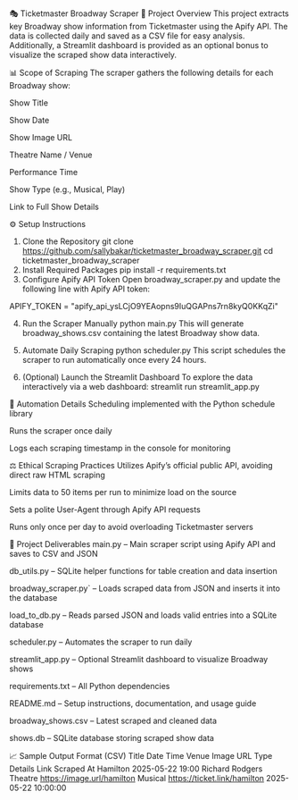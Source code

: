 🎭 Ticketmaster Broadway Scraper
📄 Project Overview
This project extracts key Broadway show information from Ticketmaster using the Apify API. The data is collected daily and saved as a CSV file for easy analysis. Additionally, a Streamlit dashboard is provided as an optional bonus to visualize the scraped show data interactively.

📊 Scope of Scraping
The scraper gathers the following details for each Broadway show:

Show Title

Show Date

Show Image URL

Theatre Name / Venue

Performance Time

Show Type (e.g., Musical, Play)

Link to Full Show Details

⚙️ Setup Instructions
1. Clone the Repository
git clone https://github.com/sallybakar/ticketmaster_broadway_scraper.git
cd ticketmaster_broadway_scraper
2. Install Required Packages
pip install -r requirements.txt
3. Configure Apify API Token
Open broadway_scraper.py and update the following line with Apify API token:

APIFY_TOKEN = "apify_api_ysLCjO9YEAopns9IuQGAPns7rn8kyQ0KKqZi"

4. Run the Scraper Manually
python main.py
This will generate broadway_shows.csv containing the latest Broadway show data.

5. Automate Daily Scraping
python scheduler.py
This script schedules the scraper to run automatically once every 24 hours.

6. (Optional) Launch the Streamlit Dashboard
To explore the data interactively via a web dashboard:
streamlit run streamlit_app.py

📅 Automation Details
Scheduling implemented with the Python schedule library

Runs the scraper once daily

Logs each scraping timestamp in the console for monitoring

⚖️ Ethical Scraping Practices
Utilizes Apify’s official public API, avoiding direct raw HTML scraping

Limits data to 50 items per run to minimize load on the source

Sets a polite User-Agent through Apify API requests

Runs only once per day to avoid overloading Ticketmaster servers

📁 Project Deliverables
main.py – Main scraper script using Apify API and saves to CSV and JSON

db_utils.py – SQLite helper functions for table creation and data insertion

broadway_scraper.py` – Loads scraped data from JSON and inserts it into the database

load_to_db.py – Reads parsed JSON and loads valid entries into a SQLite database

scheduler.py – Automates the scraper to run daily

streamlit_app.py – Optional Streamlit dashboard to visualize Broadway shows

requirements.txt – All Python dependencies

README.md – Setup instructions, documentation, and usage guide

broadway_shows.csv – Latest scraped and cleaned data

shows.db – SQLite database storing scraped show data

📈 Sample Output Format (CSV)
Title	Date	Time	Venue	Image URL	Type	Details Link	Scraped At
Hamilton	2025-05-22	19:00	Richard Rodgers Theatre	https://image.url/hamilton	Musical	https://ticket.link/hamilton	2025-05-22 10:00:00
